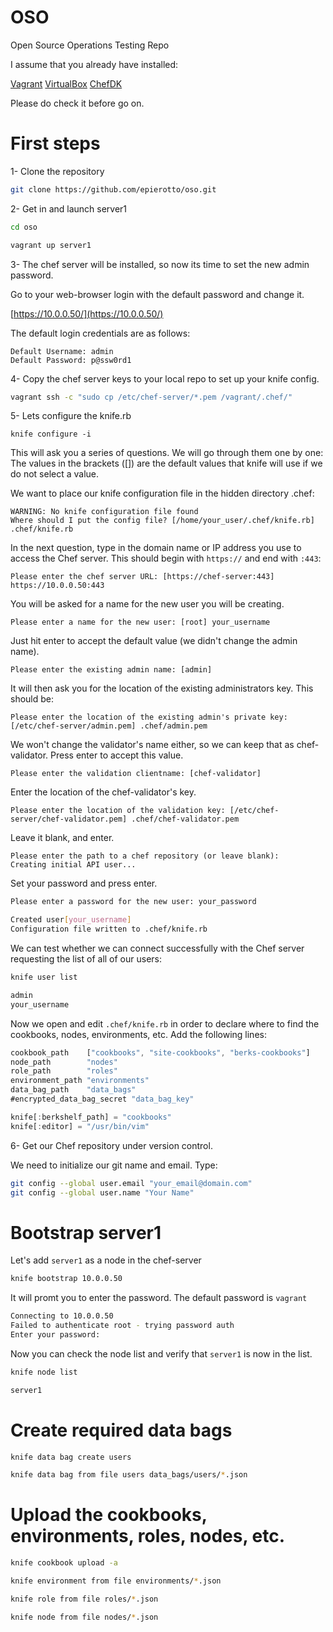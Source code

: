 OSO
===

Open Source Operations Testing Repo

I assume that you already have installed:

[Vagrant](https://www.vagrantup.com/downloads.html)
[VirtualBox](https://www.virtualbox.org/wiki/Downloads)
[ChefDK](https://downloads.getchef.com/chef-dk/mac/#/)

Please do check it before go on.

First steps
===========

1- Clone the repository
  ```bash
  git clone https://github.com/epierotto/oso.git
  ```
2- Get in and launch server1
  ```bash
  cd oso

  vagrant up server1
  ```
3- The chef server will be installed, so now its time to set the new admin password.

  Go to your web-browser login with the default password and change it.

  [https://10.0.0.50/](https://10.0.0.50/)

  The default login credentials are as follows:
  ```
  Default Username: admin
  Default Password: p@ssw0rd1
  ```

4- Copy the chef server keys to your local repo to set up your knife config.
  ```bash
  vagrant ssh -c "sudo cp /etc/chef-server/*.pem /vagrant/.chef/"
  ```
5- Lets configure the knife.rb
  ```
  knife configure -i
  ```
  This will ask you a series of questions. We will go through them one by one:
  The values in the brackets ([]) are the default values that knife will use if we do not select a value.  

  We want to place our knife configuration file in the hidden directory .chef:
  ```
  WARNING: No knife configuration file found
  Where should I put the config file? [/home/your_user/.chef/knife.rb] .chef/knife.rb
  ```
  In the next question, type in the domain name or IP address you use to access the Chef server. This should begin with `https://` and end with `:443`:
  ```
  Please enter the chef server URL: [https://chef-server:443] https://10.0.0.50:443
  ```  

  You will be asked for a name for the new user you will be creating.
  ```
  Please enter a name for the new user: [root] your_username
  ```

  Just hit enter to accept the default value (we didn't change the admin name).
  ```
  Please enter the existing admin name: [admin] 
  ```
  
  It will then ask you for the location of the existing administrators key. This should be:
  ``` 
  Please enter the location of the existing admin's private key: [/etc/chef-server/admin.pem] .chef/admin.pem
  ```

  We won't change the validator's name either, so we can keep that as chef-validator. Press enter to accept this value.  
  ```
  Please enter the validation clientname: [chef-validator] 
  ```

  Enter the location of the chef-validator's key.
  ```
  Please enter the location of the validation key: [/etc/chef-server/chef-validator.pem] .chef/chef-validator.pem
  ```

  Leave it blank, and enter.
  ```
  Please enter the path to a chef repository (or leave blank): 
  Creating initial API user...
  ```

  Set your password and press enter.
  ```bash
  Please enter a password for the new user: your_password
  ```

  ```bash
  Created user[your_username]
  Configuration file written to .chef/knife.rb
  ```

  We can test whether we can connect successfully with the Chef server requesting the list of all of our users:
  ```bash
  knife user list
  
  admin
  your_username
  ```

  Now we open and edit `.chef/knife.rb` in order to declare where to find the cookbooks, nodes, environments, etc.
  Add the following lines:
  ```javascript
  cookbook_path    ["cookbooks", "site-cookbooks", "berks-cookbooks"]
  node_path        "nodes"
  role_path        "roles"
  environment_path "environments"
  data_bag_path    "data_bags"
  #encrypted_data_bag_secret "data_bag_key"
  
  knife[:berkshelf_path] = "cookbooks"
  knife[:editor] = "/usr/bin/vim"
  ```


6- Get our Chef repository under version control.

  We need to initialize our git name and email. Type:
  ```bash
  git config --global user.email "your_email@domain.com"
  git config --global user.name "Your Name"
  ```

Bootstrap server1
=================

  Let's add `server1` as a node in the chef-server
  ```bash
  knife bootstrap 10.0.0.50
  ```
  
  It will promt you to enter the password.
  The default password is `vagrant`
  ```bash
  Connecting to 10.0.0.50
  Failed to authenticate root - trying password auth
  Enter your password: 
  ```

  Now you can check the node list and verify that `server1` is now in the list.
  ```bash
  knife node list
  
  server1
  ```

Create required data bags
=========================

  ```bash
  knife data bag create users

  knife data bag from file users data_bags/users/*.json
  ```


Upload the cookbooks, environments, roles, nodes, etc.
===========================================

  ```bash
  knife cookbook upload -a
  
  knife environment from file environments/*.json

  knife role from file roles/*.json

  knife node from file nodes/*.json
  ```
